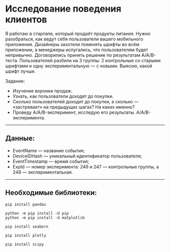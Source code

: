 # Исследование поведения клиентов

Я работаю в стартапе, который продаёт продукты питания. Нужно разобраться, как ведут себя пользователи вашего мобильного приложения.
Дизайнеры захотели поменять шрифты во всём приложении, а менеджеры испугались, что пользователям будет непривычно. Договорились принять решение по результатам A/A/B-теста. Пользователей разбили на 3 группы: 2 контрольные со старыми шрифтами и одну экспериментальную — с новыми. Выясню, какой шрифт лучше.

Задание:
 - Изучение воронки продаж. 
 - Узнать, как пользователи доходят до покупки. 
 - Сколько пользователей доходит до покупки, а сколько — «застревает» на предыдущих шагах? На каких именно?
 - Проведу A/A/B-эксперимент, исследую его результаты. A/A/B-эксперимента. 

***

## Данные:
 - EventName — название события;
 - DeviceIDHash — уникальный идентификатор пользователя;
 - EventTimestamp — время события;
 - ExpId — номер эксперимента: 246 и 247 — контрольные группы, а 248 — экспериментальная.

***

## Необходимые библиотеки:
  ```
  pip install pandas

  python -m pip install -U pip
  python -m pip install -U matplotlib

  pip install seaborn
  
  pip install plotly

  pip install scipy
  ```
